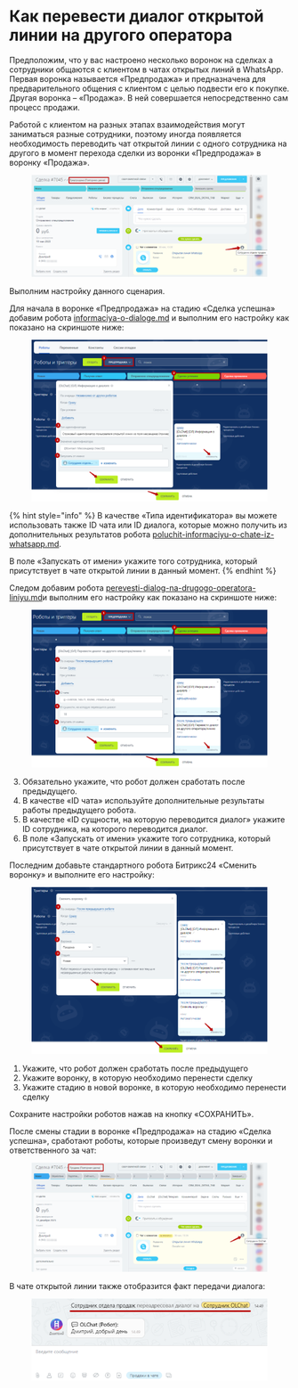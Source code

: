 # Как перевести диалог открытой линии на другого оператора

Предположим, что у вас настроено несколько воронок на сделках а сотрудники общаются с клиентом в чатах открытых линий в WhatsApp. Первая воронка называется «Предпродажа» и предназначена для предварительного общения с клиентом с целью подвести его к покупке. Другая воронка – «Продажа». В ней совершается непосредственно сам процесс продажи.

Работой с клиентом на разных этапах взаимодействия могут заниматься разные сотрудники, поэтому иногда появляется необходимость переводить чат открытой линии с одного сотрудника на другого в момент перехода сделки из воронки «Предпродажа» в воронку «Продажа».

<figure><img src="../../.gitbook/assets/image (1) (1) (1) (1).png" alt=""><figcaption></figcaption></figure>

Выполним настройку данного сценария.

Для начала в воронке «Предпродажа» на стадию «Сделка успешна» добавим робота [informaciya-o-dialoge.md](../../roboty-i-aktiviti/roboty/informaciya-o-dialoge.md "mention") и выполним его настройку как показано на скриншоте ниже:

<figure><img src="../../.gitbook/assets/image (2) (1) (1) (1).png" alt=""><figcaption></figcaption></figure>

{% hint style="info" %}
В качестве «Типа идентификатора» вы можете использовать также ID чата или ID диалога, которые можно получить из дополнительных результатов робота [poluchit-informaciyu-o-chate-iz-whatsapp.md](../../roboty-i-aktiviti/roboty/poluchit-informaciyu-o-chate-iz-whatsapp.md "mention").

В поле «Запускать от имени» укажите того сотрудника, который присутствует в чате открытой линии в данный момент.
{% endhint %}

Следом добавим робота [perevesti-dialog-na-drugogo-operatora-liniyu.md](../../roboty-i-aktiviti/roboty/perevesti-dialog-na-drugogo-operatora-liniyu.md "mention")и выполним его настройку как показано на скриншоте ниже:

<figure><img src="../../.gitbook/assets/image (4) (1) (1).png" alt=""><figcaption></figcaption></figure>

3. Обязательно укажите, что робот должен сработать после предыдущего.
4. В качестве «ID чата» используйте дополнительные результаты работы предыдущего робота.
5. В качестве «ID сущности, на которую переводится диалог» укажите ID сотрудника, на которого переводится диалог.
6. В поле «Запускать от имени» укажите того сотрудника, который присутствует в чате открытой линии в данный момент.

Последним добавьте стандартного робота Битрикс24 «Сменить воронку» и выполните его настройку:

<figure><img src="../../.gitbook/assets/image (5) (1) (1).png" alt=""><figcaption></figcaption></figure>

1. Укажите, что робот должен сработать после предыдущего
2. Укажите воронку, в которую необходимо перенести сделку
3. Укажите стадию в новой воронке, в которую необходимо перенести сделку

Сохраните настройки роботов нажав на кнопку «СОХРАНИТЬ».

После смены стадии в воронке «Предпродажа» на стадию «Сделка успешна», сработают роботы, которые произведут смену воронки и ответственного за чат:

<figure><img src="../../.gitbook/assets/image (6) (1).png" alt=""><figcaption></figcaption></figure>

В чате открытой линии также отобразится факт передачи диалога:

<figure><img src="../../.gitbook/assets/image (7) (1).png" alt=""><figcaption></figcaption></figure>

